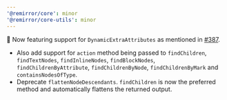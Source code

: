 ```yaml
---
'@remirror/core': minor
'@remirror/core-utils': minor
---
```


🚀 Now featuring support for `DynamicExtraAttributes` as mentioned in [#387](https://github.com/remirror/remirror/issues/387).

- Also add support for `action` method being passed to `findChildren`, `findTextNodes`, `findInlineNodes`, `findBlockNodes`, `findChildrenByAttribute`, `findChildrenByNode`, `findChildrenByMark` and `containsNodesOfType`.
- Deprecate `flattenNodeDescendants`. `findChildren` is now the preferred method and automatically flattens the returned output.
